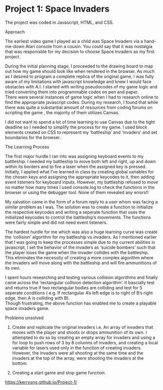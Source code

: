 # Project 1:	Space Invaders

The project was coded in Javascript, HTML, and CSS.

Approach

The earliest video game I played as a child was Space Invaders via a hand-me-down Atari console from a cousin. 
You could say that it was nostalgia that was responisble for my decision to choose Space Invaders as my first project.

During the initial planning stage, I proceeded to the drawing board to map out how my game should look like when rendered 
in the browser.  As much as I desired to program a complete replica of the original game,
I was fully aware of my limitations with javascript knowledge and knew I would face obstacles with A.I.
I started with writing pseudocodes of my game logic and tried converting them into programmable codes on pen and paper.  
There were several instances of game logic when I had to research online to find the appropriate javascript codes. 
During my research, I found that while there was quite a substantial amount of resources from coding forums on scripting the 
game , the majority of them utilizes Canvas. 

I did not want to spend a lot of time learning to use Canvas due to the tight deadline so I needed to simplify 
the process for my game. I used block elements created on CSS to represent my ‘battleship’ and ‘invaders’ and set 
boundaries for the browser.

The Learning Process

The first major hurdle I ran into was assigning keyboard events to my battleship. I needed my battleship to move both 
left and right, up and down within its borders and to fire a laser when the assigned key is pressed.  Initially, I 
applied what I’ve learned in class by creating global variables for the chosen keys and assigning the appropriate keycodes 
to it, then adding event listeners for keyboard inputs.  However, my battleship refused to move no matter how many times 
I used console.log to check the functions in the browser or using the debugger tool. None of them revealed any errors!! 

My salvation came in the form of a forum reply to a user whom was facing a similar problem as I was. The solution was 
to create a function to initialize the respective keycodes and writing a seperate function that uses the initialized
keycodes to control the battleship’s movements. The functions were fairly simple and did not need event listeners. 
 
The hardest hurdle for me which was also a huge learning curve was create the ‘collision’ algorithm for my battleship 
vs invaders. As I mentioned earlier that I was going to keep the processes simple due to my current abilities in javascript,
I set the behavior of the invaders as ‘suicide bombers’ such that the player loses the game when the invader collides with 
the battleship.  This eliminates the necessity of creating a more complex algorithm where the invaders will move along with 
the battleship and will fire ammunitions of its own.

I spent hours researching and testing various collision algorithms and finally came across the ‘rectangular collision 
detection algorithm’. It bascially test and returns true if two rectangular bodies are colliding and test for 5 seperate 
conditions ( e.g. If rectangular A’s left edge is to right of B’s right edge, then A is colliding with B).  
Though frustrating, the above function has enabled me to create a playable space invaders game.

Problems unsolved

1. Create and replicate the original invaders i.e. An array of invaders that moves with the player and shoots or drops 
ammunition of its own. I attempted to do so by creating an empty array for invaders and using a for loop to push rows of 
3 by 8 columns of invaders, and creating a local variable for lasers used only in the function of creating invaders. 
However, the invaders were all shooting at the same time and the invaders at the top of the array, were shooting 
the invaders at the bottom.

2. Creating a start game and stop game function.

https://kerrysng.github.io/Project-1/
